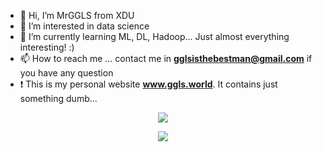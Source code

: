 - 👋 Hi, I’m MrGGLS from XDU
- 👀 I’m interested in data science
- 🌱 I’m currently learning ML, DL, Hadoop... Just almost everything interesting! :)
- 📫 How to reach me ... contact me in **gglsisthebestman@gmail.com** if you have any question  
- ❗ This is my personal website **www.ggls.world**. It contains just something dumb...
<!-- [![Ask Me Anything !](https://img.shields.io/badge/Ask%20me-anything-1abc9c.svg)](https://gglsisthebestman@gmail.com)    -->
<p align="center"><img src="https://github-readme-stats.vercel.app/api?username=MrGGLS&show_icons=true&theme=tokyonight"/></p>  
<!-- [![Top Langs](https://github-readme-stats.vercel.app/api/top-langs/?username=MrGGLS&layout=compact)](https://github.com/MrGGLS/github-readme-stats)  
[![Typing SVG](https://readme-typing-svg.herokuapp.com?color=39F74A&lines=Is+There+Anything+Awesome%3F)](https://git.io/typing-svg)   -->
<p align="center"><img src="https://github-readme-quotes.herokuapp.com/quote?theme=dark&font=Redressed&animation=grow_out_in&quotesUrl=https://github.com/MrGGLS/MrGGLS/blob/main/quotes.json"/></p>  

<!---
MrGGLS/MrGGLS is a ✨ special ✨ repository because its `README.md` (this file) appears on your GitHub profile.
You can click the Preview link to take a look at your changes.
--->
